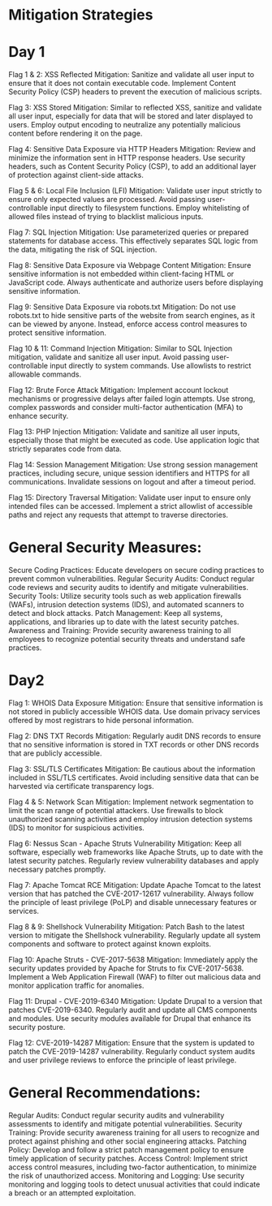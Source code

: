 # Mitigation Strategies

# Day 1

Flag 1 & 2: XSS Reflected
Mitigation: Sanitize and validate all user input to ensure that it does not contain executable code. Implement Content Security Policy (CSP) headers to prevent the execution of malicious scripts.

Flag 3: XSS Stored
Mitigation: Similar to reflected XSS, sanitize and validate all user input, especially for data that will be stored and later displayed to users. Employ output encoding to neutralize any potentially malicious content before rendering it on the page.

Flag 4: Sensitive Data Exposure via HTTP Headers
Mitigation: Review and minimize the information sent in HTTP response headers. Use security headers, such as Content Security Policy (CSP), to add an additional layer of protection against client-side attacks.

Flag 5 & 6: Local File Inclusion (LFI)
Mitigation: Validate user input strictly to ensure only expected values are processed. Avoid passing user-controllable input directly to filesystem functions. Employ whitelisting of allowed files instead of trying to blacklist malicious inputs.

Flag 7: SQL Injection
Mitigation: Use parameterized queries or prepared statements for database access. This effectively separates SQL logic from the data, mitigating the risk of SQL injection.

Flag 8: Sensitive Data Exposure via Webpage Content
Mitigation: Ensure sensitive information is not embedded within client-facing HTML or JavaScript code. Always authenticate and authorize users before displaying sensitive information.

Flag 9: Sensitive Data Exposure via robots.txt
Mitigation: Do not use robots.txt to hide sensitive parts of the website from search engines, as it can be viewed by anyone. Instead, enforce access control measures to protect sensitive information.

Flag 10 & 11: Command Injection
Mitigation: Similar to SQL Injection mitigation, validate and sanitize all user input. Avoid passing user-controllable input directly to system commands. Use allowlists to restrict allowable commands.

Flag 12: Brute Force Attack
Mitigation: Implement account lockout mechanisms or progressive delays after failed login attempts. Use strong, complex passwords and consider multi-factor authentication (MFA) to enhance security.

Flag 13: PHP Injection
Mitigation: Validate and sanitize all user inputs, especially those that might be executed as code. Use application logic that strictly separates code from data.

Flag 14: Session Management
Mitigation: Use strong session management practices, including secure, unique session identifiers and HTTPS for all communications. Invalidate sessions on logout and after a timeout period.

Flag 15: Directory Traversal
Mitigation: Validate user input to ensure only intended files can be accessed. Implement a strict allowlist of accessible paths and reject any requests that attempt to traverse directories.

# General Security Measures:
Secure Coding Practices: Educate developers on secure coding practices to prevent common vulnerabilities.
Regular Security Audits: Conduct regular code reviews and security audits to identify and mitigate vulnerabilities.
Security Tools: Utilize security tools such as web application firewalls (WAFs), intrusion detection systems (IDS), and automated scanners to detect and block attacks.
Patch Management: Keep all systems, applications, and libraries up to date with the latest security patches.
Awareness and Training: Provide security awareness training to all employees to recognize potential security threats and understand safe practices.

# Day2 
Flag 1: WHOIS Data Exposure
Mitigation: Ensure that sensitive information is not stored in publicly accessible WHOIS data. Use domain privacy services offered by most registrars to hide personal information.

Flag 2: DNS TXT Records
Mitigation: Regularly audit DNS records to ensure that no sensitive information is stored in TXT records or other DNS records that are publicly accessible.

Flag 3: SSL/TLS Certificates
Mitigation: Be cautious about the information included in SSL/TLS certificates. Avoid including sensitive data that can be harvested via certificate transparency logs.

Flag 4 & 5: Network Scan
Mitigation: Implement network segmentation to limit the scan range of potential attackers. Use firewalls to block unauthorized scanning activities and employ intrusion detection systems (IDS) to monitor for suspicious
activities.

Flag 6: Nessus Scan - Apache Struts Vulnerability
Mitigation: Keep all software, especially web frameworks like Apache Struts, up to date with the latest security patches. Regularly review vulnerability databases and apply necessary patches promptly.

Flag 7: Apache Tomcat RCE
Mitigation: Update Apache Tomcat to the latest version that has patched the CVE-2017-12617 vulnerability. Always follow the principle of least privilege (PoLP) and disable unnecessary features or services.

Flag 8 & 9: Shellshock Vulnerability
Mitigation: Patch Bash to the latest version to mitigate the Shellshock vulnerability. Regularly update all system components and software to protect against known exploits.

Flag 10: Apache Struts - CVE-2017-5638
Mitigation: Immediately apply the security updates provided by Apache for Struts to fix CVE-2017-5638. Implement a Web Application Firewall (WAF) to filter out malicious data and monitor application traffic for anomalies.

Flag 11: Drupal - CVE-2019-6340
Mitigation: Update Drupal to a version that patches CVE-2019-6340. Regularly audit and update all CMS components and modules. Use security modules available for Drupal that enhance its security posture.

Flag 12: CVE-2019-14287
Mitigation: Ensure that the system is updated to patch the CVE-2019-14287 vulnerability. Regularly conduct system audits and user privilege reviews to enforce the principle of least privilege.

# General Recommendations:
Regular Audits: Conduct regular security audits and vulnerability assessments to identify and mitigate potential vulnerabilities.
Security Training: Provide security awareness training for all users to recognize and protect against phishing and other social engineering attacks.
Patching Policy: Develop and follow a strict patch management policy to ensure timely application of security patches.
Access Control: Implement strict access control measures, including two-factor authentication, to minimize the risk of unauthorized access.
Monitoring and Logging: Use security monitoring and logging tools to detect unusual activities that could indicate a breach or an attempted exploitation.
